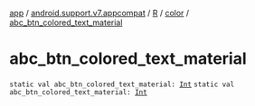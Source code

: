 [app](../../../index.md) / [android.support.v7.appcompat](../../index.md) / [R](../index.md) / [color](index.md) / [abc_btn_colored_text_material](.)

# abc_btn_colored_text_material

`static val abc_btn_colored_text_material: `[`Int`](https://kotlinlang.org/api/latest/jvm/stdlib/kotlin/-int/index.html)
`static val abc_btn_colored_text_material: `[`Int`](https://kotlinlang.org/api/latest/jvm/stdlib/kotlin/-int/index.html)